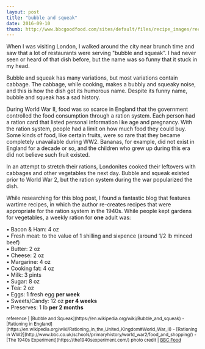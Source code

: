 ```yaml
---
layout: post
title: "bubble and squeak"
date: 2016-09-10
thumb: http://www.bbcgoodfood.com/sites/default/files/recipe_images/recipe-image-legacy-id--107459_12.jpg
---
```


When I was visiting London, I walked around the city near brunch time
and saw that a lot of restaurants were serving "bubble and squeak". I
had never seen or heard of that dish before, but the name was so funny
that it stuck in my head.

Bubble and squeak has many variations, but most variations contain
cabbage. The cabbage, while cooking, makes a bubbly and squeaky noise,
and this is how the dish got its humorous name. Despite its funny
name, bubble and squeak has a sad history.

During World War II, food was so scarce in England that the government
controlled the food consumption through a ration system. Each person
had a ration card that listed personal information like age and
pregnancy. With the ration system, people had a limit on how much food
they could buy. Some kinds of food, like certain fruits, were so rare
that they became completely unavailable during WW2. Bananas, for
example, did not exist in England for a decade or so, and the children
who grew up during this era did not believe such fruit existed.

In an attempt to stretch their rations, Londonites cooked their
leftovers with cabbages and other vegetables the next day. Bubble and
squeak existed prior to World War 2, but the ration system during the
war popularized the dish.

While researching for this blog post, I found a fantastic blog that
features wartime recipes, in which the author re-creates recipes that
were appropriate for the ration system in the 1940s. While people kept
gardens for vegetables, a weekly ration for **one** adult was:

>
• Bacon & Ham: 4 oz<br>
• Fresh meat: to the value of 1 shilling and sixpence (around 1/2 lb minced beef)<br>
• Butter: 2 oz<br>
• Cheese: 2 oz<br>
• Margarine: 4 oz<br>
• Cooking fat: 4 oz<br>
• Milk: 3 pints<br>
• Sugar: 8 oz<br>
• Tea: 2 oz<br>
• Eggs: 1 fresh egg **per week**<br>
• Sweets/Candy: 12 oz **per 4 weeks**<br>
• Preserves: 1 lb **per 2 months**<br>

<small>
reference |
[Bubble and Squeak](https://en.wikipedia.org/wiki/Bubble_and_squeak) - [Rationing in England](https://en.wikipedia.org/wiki/Rationing_in_the_United_Kingdom#World_War_II) - [Rationing in WW2](http://www.bbc.co.uk/schools/primaryhistory/world_war2/food_and_shopping/) - [The 1940s Experiment](https://the1940sexperiment.com/)
</small>

<small>
photo credit | <a href="http://www.bbcgoodfood.com/sites/default/files/recipe_images/recipe-image-legacy-id--107459_12.jpg">BBC Food</a>
</small>
